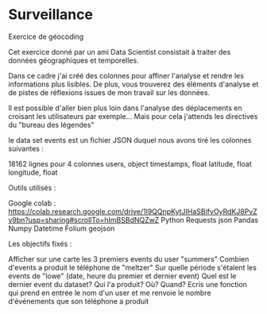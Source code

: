 # Surveillance
Exercice de géocoding

Cet exercice donné par un ami Data Scientist consistait à traiter des données géographiques et temporelles.

Dans ce cadre j'ai créé des colonnes pour affiner l'analyse et rendre les informations plus lisibles.
De plus, vous trouverez des éléments d'analyse et de pistes de réflexions issues de mon travail sur les données.

Il est possible d'aller bien plus loin dans l'analyse des déplacements en croisant les utilisateurs par exemple...
Mais pour cela j'attends les directives du "bureau des légendes"

le data set events est un fichier JSON duquel nous avons tiré les colonnes suivantes : 

18162 lignes pour 4 colonnes
users, object
timestamps, float
latitude, float
longitude, float

Outils utilisés : 

Google colab : https://colab.research.google.com/drive/1l9QQnpKytJIHaSBifvOyRdKJ8PvZv9bn?usp=sharing#scrollTo=hImBSBdNQZwZ
Python
Requests
json
Pandas
Numpy
Datetime
Folium
geojson

Les objectifs fixés :

Afficher sur une carte les 3 premiers events du user "summers"
Combien d'events a produit le téléphone de "meltzer"
Sur quelle période s'étalent les events de "lowe" (date, heure du premier et dernier event)
Quel est le dernier event du dataset? Qui l'a produit? Où? Quand?
Ecris une fonction qui prend en entrée le nom d'un user et me renvoie le nombre d'événements que son téléphone a produit
